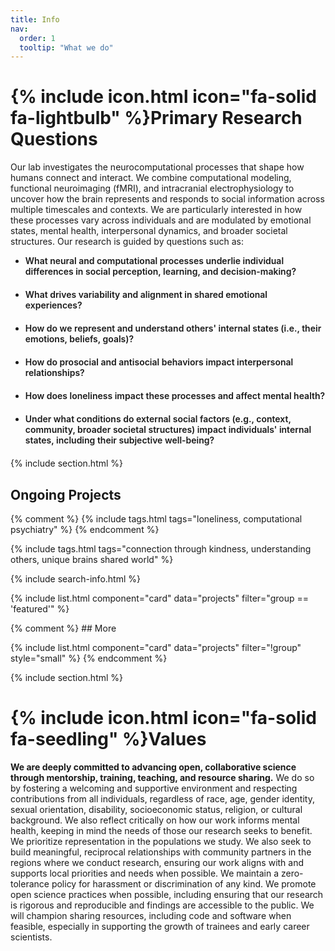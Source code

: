 ```yaml
---
title: Info
nav:
  order: 1
  tooltip: "What we do"
---
```


# {% include icon.html icon="fa-solid fa-lightbulb" %}Primary Research Questions

Our lab investigates the neurocomputational processes that shape how humans connect and interact. We combine computational modeling, functional neuroimaging (fMRI), and intracranial electrophysiology to uncover how the brain represents and responds to social information across multiple timescales and contexts. We are particularly interested in how these processes vary across individuals and are modulated by emotional states, mental health, interpersonal dynamics, and broader societal structures. Our research is guided by questions such as:
<ul>
<li style="margin-bottom: 20px; font-weight: 600">What neural and computational processes underlie individual differences in social perception, learning, and decision-making?</li>
<li style="margin-bottom: 20px; font-weight: 600">What drives variability and alignment in shared emotional experiences?</li>
<li style="margin-bottom: 20px; font-weight: 600">How do we represent and understand others' internal states (i.e., their emotions, beliefs, goals)?</li>
<li style="margin-bottom: 20px; font-weight: 600">How do prosocial and antisocial behaviors impact interpersonal relationships?</li>
<li style="margin-bottom: 20px; font-weight: 600">How does loneliness impact these processes and affect mental health?</li>
<li style="margin-bottom: 20px; font-weight: 600">Under what conditions do external social factors (e.g., context, community, broader societal structures) impact individuals' internal states, including their subjective well-being?</li>
</ul>
{% include section.html %}

## Ongoing Projects

{% comment %} {% include tags.html tags="loneliness, computational psychiatry" %} {% endcomment %}

{% include tags.html tags="connection through kindness, understanding others, unique brains shared world" %}

{% include search-info.html %}

{% include list.html component="card" data="projects" filter="group == 'featured'" %}

{% comment %} ## More

{% include list.html component="card" data="projects" filter="!group" style="small" %} {% endcomment %}

{% include section.html %}

# {% include icon.html icon="fa-solid fa-seedling" %}Values

<strong>We are deeply committed to advancing open, collaborative science through mentorship, training, teaching, and resource sharing.</strong> We do so by fostering a welcoming and supportive environment and respecting contributions from all individuals, regardless of race, age, gender identity, sexual orientation, disability, socioeconomic status, religion, or cultural background. We also reflect critically on how our work informs mental health, keeping in mind the needs of those our research seeks to benefit. We prioritize representation in the populations we study. We also seek to build meaningful, reciprocal relationships with community partners in the regions where we conduct research, ensuring our work aligns with and supports local priorities and needs when possible. We maintain a zero-tolerance policy for harassment or discrimination of any kind. We promote open science practices when possible, including ensuring that our research is rigorous and reproducible and findings are accessible to the public. We will champion sharing resources, including code and software when feasible, especially in supporting the growth of trainees and early career scientists.